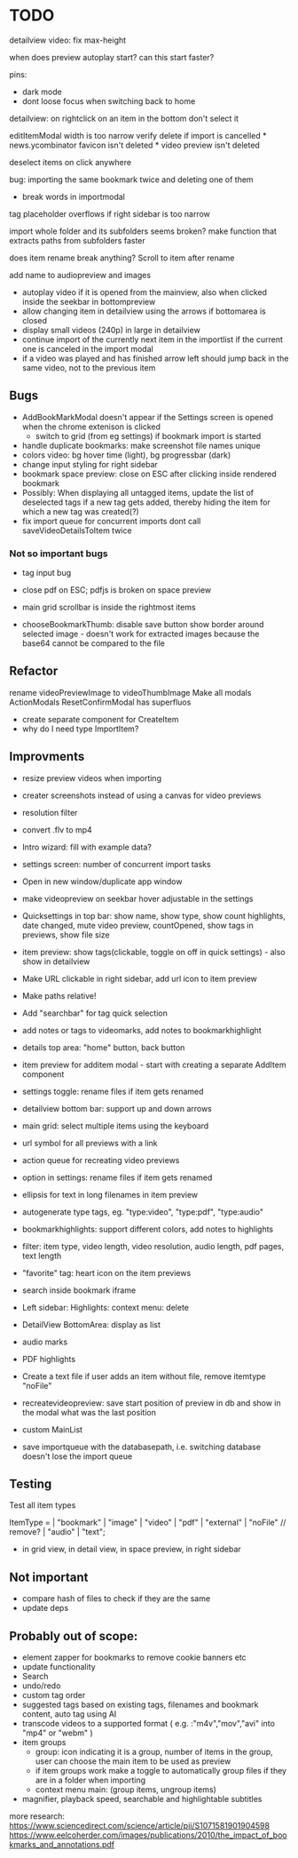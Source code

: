 # TODO


detailview video: fix max-height

when does preview autoplay start? can this start faster?

pins:
- dark mode 
- dont loose focus when switching back to home

detailview: on rightclick on an item in the bottom don't select it

editItemModal width is too narrow
verify delete if import is cancelled
    * news.ycombinator favicon isn't deleted
    * video preview isn't deleted


deselect items on click anywhere

bug: importing the same bookmark twice and deleting one of them

* break words in importmodal

tag placeholder overflows if right sidebar is too narrow



import whole folder and its subfolders seems broken?
    make function that extracts paths from subfolders faster

does item rename break anything? Scroll to item after rename


add name to audiopreview and images



* autoplay video if it is opened from the mainview, also when clicked inside the seekbar in bottompreview
* allow changing item in detailview using the arrows if bottomarea is closed
* display small videos (240p) in large in detailview
* continue import of the currently next item in the importlist if the current one is canceled in the import modal
* if a video was played and has finished arrow left should jump back in the same video, not to the previous item





## Bugs
* AddBookMarkModal doesn't appear if the Settings screen is opened when the chrome extenison is clicked
    * switch to grid (from eg settings) if bookmark import is started
* handle duplicate bookmarks: make screenshot file names unique
* colors video: bg hover time (light), bg progressbar (dark)
* change input styling for right sidebar
* bookmark space preview: 
    close on ESC after clicking inside rendered bookmark
* Possibly: When displaying all untagged items, update the list of deselected tags if a new tag gets added, thereby hiding the item for which a new tag was created(?)
* fix import queue for concurrent imports
dont call saveVideoDetailsToItem twice


### Not so important bugs
* tag input bug
* close pdf on ESC; pdfjs is broken on space preview
* main grid scrollbar is inside the rightmost items

* chooseBookmarkThumb: 
    disable save button
    show border around selected image - doesn't work for extracted images because the base64 cannot be compared to the file

## Refactor
rename videoPreviewImage to videoThumbImage
Make all modals ActionModals
ResetConfirmModal has superfluos <Modal>
* create separate component for CreateItem
* why do I need type ImportItem?



## Improvments

* resize preview videos when importing
* creater screenshots instead of using a canvas for video previews
* resolution filter
* convert .flv to mp4
* Intro wizard: fill with example data?
* settings screen: number of concurrent import tasks
* Open in new window/duplicate app window
* make videopreview on seekbar hover adjustable in the settings
* Quicksettings in top bar: show name, show type, show count highlights, date changed, mute video preview, countOpened, show tags in previews, show file size
* item preview: show tags(clickable, toggle on off in quick settings) - also show in detailview
* Make URL clickable in right sidebar, add url icon to item preview
* Make paths relative!
* Add "searchbar" for tag quick selection 
* add notes or tags to videomarks, add notes to bookmarkhighlight
* details top area: "home" button, back button
* item preview for additem modal - start with creating a separate AddItem component

* settings toggle: rename files if item gets renamed
* detailview bottom bar: support up and down arrows
* main grid: select multiple items using the keyboard
* url symbol for all previews with a link
* action queue for recreating video previews
* option in settings: rename files if item gets renamed
* ellipsis for text in long filenames in item preview
* autogenerate type tags, eg. "type:video", "type:pdf", "type:audio"
* bookmarkhighlights: support different colors, add notes to highlights
* filter: item type, video length, video resolution, audio length, pdf pages, text length
* "favorite" tag: heart icon on the item previews
* search inside bookmark iframe
* Left sidebar: Highlights: context menu: delete
* DetailView BottomArea: display as list
* audio marks
* PDF highlights
* Create a text file if user adds an item without file, remove itemtype "noFile"
* recreatevideopreview: save start position of preview in db and show in the modal what was the last position
* custom MainList
* save importqueue with the databasepath, i.e. switching database doesn't lose the import queue


## Testing
Test all item types

ItemType =
  | "bookmark"
  | "image"
  | "video"
  | "pdf"
  | "external"
  | "noFile" // remove?
  | "audio"
  | "text";

* in grid view, in detail view, in space preview, in right sidebar

## Not important
* compare hash of files to check if they are the same
* update deps


## Probably out of scope:
* element zapper for bookmarks to remove cookie banners etc
* update functionality
* Search
* undo/redo  
* custom tag order
* suggested tags based on existing tags, filenames and bookmark content, auto tag using AI
* transcode videos to a supported format ( e.g. :"m4v","mov","avi" into "mp4" or "webm" )
* item groups
    * group: icon indicating it is a group,  number of items in the group, user can choose the main item to be used as preview
    * if item groups work make a toggle to automatically group files if they are in a folder when importing
    * context menu main: (group items, ungroup items)
* magnifier, playback speed, searchable and highlightable subtitles



more research:
https://www.sciencedirect.com/science/article/pii/S1071581901904598
https://www.eelcoherder.com/images/publications/2010/the_impact_of_bookmarks_and_annotations.pdf